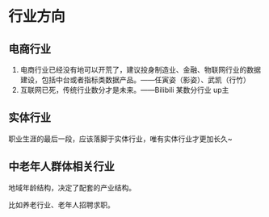 # 行业方向


## 电商行业

1.  电商行业已经没有地可以开荒了，建议投身制造业、金融、物联网行业的数据建设，包括中台或者指标类数据产品。——任寅姿（影姿）、武凯（行竹）
2. 互联网已死，传统行业数分才是未来。——Bilibili 某数分行业 up主

## 实体行业

职业生涯的最后一段，应该落脚于实体行业，唯有实体行业才更加长久~

## 中老年人群体相关行业

地域年龄结构，决定了配套的产业结构。

比如养老行业、老年人招聘求职。